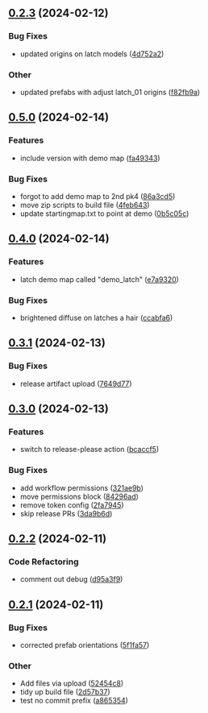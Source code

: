 ## [0.2.3](https://github.com/thedarkmodcommunity/test-latch/compare/v0.2.2...v0.2.3) (2024-02-12)

### Bug Fixes

- updated origins on latch models ([4d752a2](https://github.com/thedarkmodcommunity/test-latch/commit/4d752a2fb41472d3eadd282136e7ac1b1df659a6))

### Other

- updated prefabs with adjust latch_01 origins ([f82fb9a](https://github.com/thedarkmodcommunity/test-latch/commit/f82fb9a9b9bdb3d5f20ea6d5ddf3c8b2d115d542))

## [0.5.0](https://github.com/thedarkmodcommunity/test-latch/compare/v0.4.0...v0.5.0) (2024-02-14)


### Features

* include version with demo map ([fa49343](https://github.com/thedarkmodcommunity/test-latch/commit/fa4934340703409fc0dfeb93e3ca26419e598966))


### Bug Fixes

* forgot to add demo map to 2nd pk4 ([86a3cd5](https://github.com/thedarkmodcommunity/test-latch/commit/86a3cd5cded57941192489373d4c7ac7b63f4acf))
* move zip scripts to build file ([4feb643](https://github.com/thedarkmodcommunity/test-latch/commit/4feb643459ef935fbbb102c8ee27e3b9225e64af))
* update startingmap.txt to point at demo ([0b5c05c](https://github.com/thedarkmodcommunity/test-latch/commit/0b5c05cba9760a6fd9f56c292b4c3c9698c92602))

## [0.4.0](https://github.com/thedarkmodcommunity/test-latch/compare/v0.3.1...v0.4.0) (2024-02-14)


### Features

* latch demo map called "demo_latch" ([e7a9320](https://github.com/thedarkmodcommunity/test-latch/commit/e7a9320c41d00b2b893599de4a39ada5524e054a))


### Bug Fixes

* brightened diffuse on latches a hair ([ccabfa6](https://github.com/thedarkmodcommunity/test-latch/commit/ccabfa6ba0f4bf80f06763fb659e8d6a062b25d2))

## [0.3.1](https://github.com/thedarkmodcommunity/test-latch/compare/v0.3.0...v0.3.1) (2024-02-13)


### Bug Fixes

* release artifact upload ([7649d77](https://github.com/thedarkmodcommunity/test-latch/commit/7649d77197bd6b508872acae14dd4ccb09475502))

## [0.3.0](https://github.com/thedarkmodcommunity/test-latch/compare/v0.2.3...v0.3.0) (2024-02-13)


### Features

* switch to release-please action ([bcaccf5](https://github.com/thedarkmodcommunity/test-latch/commit/bcaccf58d21396f2b463d849556d44ea8891a5a8))


### Bug Fixes

* add workflow permissions ([321ae9b](https://github.com/thedarkmodcommunity/test-latch/commit/321ae9b4197d23f492c4f287876d21d066b2423b))
* move permissions block ([84296ad](https://github.com/thedarkmodcommunity/test-latch/commit/84296ad041a08445044f1f9e7551fa7752cb5c87))
* remove token config ([2fa7945](https://github.com/thedarkmodcommunity/test-latch/commit/2fa7945eacb5dec5c2307f85857b04f5213bdb86))
* skip release PRs ([3da9b6d](https://github.com/thedarkmodcommunity/test-latch/commit/3da9b6d076f5539a7228a0ef66aa0e6572c6eb2e))

## [0.2.2](https://github.com/thedarkmodcommunity/test-latch/compare/v0.2.1...v0.2.2) (2024-02-11)

### Code Refactoring

- comment out debug ([d95a3f9](https://github.com/thedarkmodcommunity/test-latch/commit/d95a3f923b9b6fcde0c138fc176bc77c4f50676d))

## [0.2.1](https://github.com/thedarkmodcommunity/test-latch/compare/v0.2.0...v0.2.1) (2024-02-11)

### Bug Fixes

- corrected prefab orientations ([5f1fa57](https://github.com/thedarkmodcommunity/test-latch/commit/5f1fa57a69cb05a613e01069608a9a8745c3bdcb))

### Other

- Add files via upload ([52454c8](https://github.com/thedarkmodcommunity/test-latch/commit/52454c8d080270ff5b6b7ca3eb3b1683282319fe))
- tidy up build file ([2d57b37](https://github.com/thedarkmodcommunity/test-latch/commit/2d57b371891d5bea1501d3d7ab56b740fb0241d2))
- test no commit prefix ([a865354](https://github.com/thedarkmodcommunity/test-latch/commit/a86535412fc0eb8985bff53cef2bc6f755c3083f))
